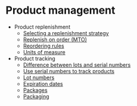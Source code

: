 # Product management

  * Product replenishment
    * [Selecting a replenishment strategy](product_management/product_replenishment/strategies)
    * [Replenish on order (MTO)](product_management/product_replenishment/mto)
    * [Reordering rules](product_management/product_replenishment/reordering_rules)
    * [Units of measure](product_management/product_replenishment/uom)
  * Product tracking
    * [Difference between lots and serial numbers](product_management/product_tracking/differences)
    * [Use serial numbers to track products](product_management/product_tracking/serial_numbers)
    * [Lot numbers](product_management/product_tracking/lots)
    * [Expiration dates](product_management/product_tracking/expiration_dates)
    * [Packages](product_management/product_tracking/package)
    * [Packaging](product_management/product_tracking/packaging)

